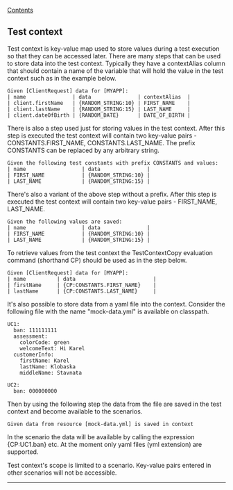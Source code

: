 [Contents](../README.md)

## Test context

Test context is key-value map used to store values during a test execution so that they can be accessed later.
There are many steps that can be used to store data into the test context.
Typically they have a contextAlias column that should contain a name of the variable that will hold the value in the test context such as in the example below.

```
Given [ClientRequest] data for [MYAPP]:
| name               | data               | contextAlias  |
| client.firstName   | {RANDOM_STRING:10} | FIRST_NAME    |
| client.lastName    | {RANDOM_STRING:15} | LAST_NAME     |
| client.dateOfBirth | {RANDOM_DATE}      | DATE_OF_BIRTH |
```

There is also a step used just for storing values in the test context.
After this step is executed the test context will contain two key-value pairs - CONSTANTS.FIRST_NAME, CONSTANTS.LAST_NAME.
The prefix CONSTANTS can be replaced by any arbitrary string.

```
Given the following test constants with prefix CONSTANTS and values:
| name                  | data               |
| FIRST_NAME            | {RANDOM_STRING:10} |
| LAST_NAME             | {RANDOM_STRING:15} |
```

There's also a variant of the above step without a prefix.
After this step is executed the test context will contain two key-value pairs - FIRST_NAME, LAST_NAME.

```
Given the following values are saved:
| name                  | data               |
| FIRST_NAME            | {RANDOM_STRING:10} |
| LAST_NAME             | {RANDOM_STRING:15} |
```


To retrieve values from the test context the TestContextCopy evaluation command (shorthand CP) should be used as in the step below.

```
Given [ClientRequest] data for [MYAPP]:
| name          | data                         |
| firstName     | {CP:CONSTANTS.FIRST_NAME}    |
| lastName      | {CP:CONSTANTS.LAST_NAME}     |
```

It's also possible to store data from a yaml file into the context.
Consider the following file with the name "mock-data.yml" is available on classpath.

```
UC1:
  ban: 111111111
  assessment:
    colorCode: green
    welcomeText: Hi Karel
  customerInfo:
    firstName: Karel
    lastName: Klobaska
    middleName: Stavnata

UC2:
  ban: 000000000
```

Then by using the following step the data from the file are saved in the test context and become available to the scenarios.

```
Given data from resource [mock-data.yml] is saved in context
```

In the scenario the data will be available by calling the expression {CP:UC1.ban} etc. At the moment only yaml files (yml extension) are supported.

Test context's scope is limited to a scenario.
Key-value pairs entered in other scenarios will not be accessible.

---
